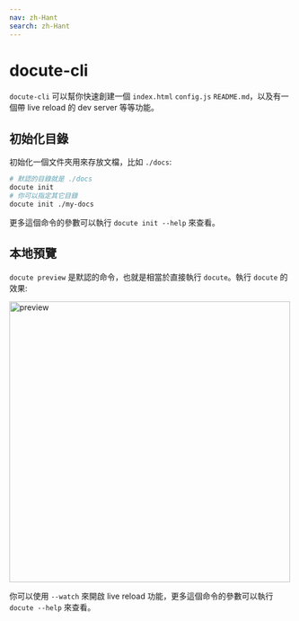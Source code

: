 ```yaml
---
nav: zh-Hant
search: zh-Hant
---
```


# docute-cli

`docute-cli` 可以幫你快速創建一個 `index.html` `config.js` `README.md`，以及有一個帶 live reload 的 dev server 等等功能。

## 初始化目錄

初始化一個文件夾用來存放文檔，比如 `./docs`:

```bash
# 默認的目錄就是 ./docs
docute init
# 你可以指定其它目錄
docute init ./my-docs
```

更多這個命令的參數可以執行 `docute init --help` 來查看。

## 本地預覽

`docute preview` 是默認的命令，也就是相當於直接執行 `docute`。執行 `docute` 的效果:

<img src="./assets/command-preview.png" alt="preview" width="500">

你可以使用 `--watch` 來開啟 live reload 功能，更多這個命令的參數可以執行 `docute --help` 來查看。
